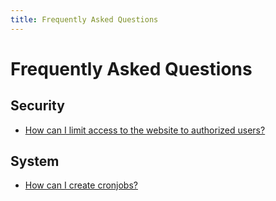 ```yaml
---
title: Frequently Asked Questions
---
```


# Frequently Asked Questions

## Security

* [How can I limit access to the website to authorized users?](basicauth/)

## System

* [How can I create cronjobs?](cronjobs/)
